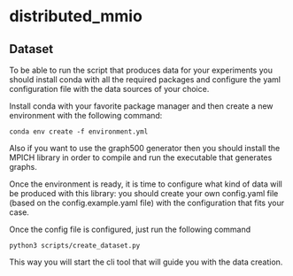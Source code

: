 # distributed_mmio

## Dataset

To be able to run the script that produces data for your experiments you should install conda with all the required packages and configure
the yaml configuration file with the data sources of your choice.

Install conda with your favorite package manager and then create a new environment with the following command:

```
conda env create -f environment.yml
```

Also if you want to use the graph500 generator then you should install the MPICH library in order to compile and run the executable that generates graphs.

Once the environment is ready, it is time to configure what kind of data will be produced with this library:
you should create your own config.yaml file (based on the config.example.yaml file) with the configuration that fits your case.

Once the config file is configured, just run the following command

```
python3 scripts/create_dataset.py
```

This way you will start the cli tool that will guide you with the data creation.
